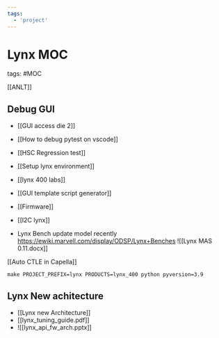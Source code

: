 ```yaml
---
tags:
  - 'project'
---
```

# Lynx MOC
tags: #MOC

[[ANLT]]

## Debug GUI
- [[GUI access die 2]]

- [[How to debug pytest on vscode]]
- [[HSC Regression test]]
- [[Setup lynx environment]]
- [[lynx 400 labs]]
- [[GUI template script generator]]
- [[Firmware]]
- [[I2C lynx]]
- Lynx Bench update model recently https://ewiki.marvell.com/display/ODSP/Lynx+Benches
![[Lynx MAS 0.11.docx]]

[[Auto CTLE in Capella]]
```
make PROJECT_PREFIX=lynx PRODUCTS=lynx_400 python pyversion=3.9
```
## Lynx New achitecture
- [[Lynx new Architecture]]
- [[lynx_tuning_guide.pdf]]
- ![[lynx_api_fw_arch.pptx]]